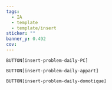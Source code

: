 ```yaml
---
tags:
  - IA
  - template
  - template/insert
sticker: ""
banner_y: 0.492
cov:
---
```


`BUTTON[insert-problem-daily-PC]`

`BUTTON[insert-problem-daily-appart]`

`BUTTON[insert-problem-daily-domotique]`

